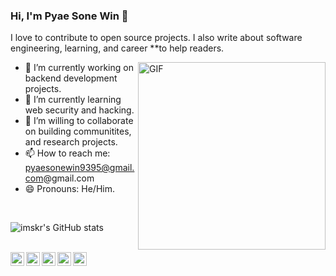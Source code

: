 ### Hi, I'm Pyae Sone Win 👋

I love to contribute to open source projects. I also write about software engineering, learning, and career **to help readers.

<img align="right" alt="GIF" height="300px" width="300px" src="./assets/skr-sig.gif" />

- 🔭 I’m currently working on backend development projects.
- 🌱 I’m currently learning web security and hacking.
- 👯 I’m willing to collaborate on building communitites, and research projects.
- 📫 How to reach me: pyaesonewin9395@gmail.com@gmail.com
- 😄 Pronouns: He/Him.

<br>

![imskr's GitHub stats](https://github-readme-stats.vercel.app/api?username=imskr&theme=moltack&show_icons=true)

<br>
<a href="https://twitter.com/TheTweetOfSKR">
  <img align="left" alt="Shubham Kumar | Twitter" width="22px" src="https://cdn.jsdelivr.net/npm/simple-icons@v3/icons/twitter.svg" />
</a>
<a href="https://www.linkedin.com/in/imskr/">
  <img align="left" alt="Shubham's LinkdeIN" width="22px" src="https://cdn.jsdelivr.net/npm/simple-icons@v3/icons/linkedin.svg" />
</a>

<a href="https://imskr.medium.com">
  <img align="left" alt="Shubham's Blog" width="22px" src="https://cdn.jsdelivr.net/npm/simple-icons@3.0.1/icons/medium.svg" />
</a>
<a href="https://www.buymeacoffee.com/imskr">
  <img align="left" alt="Buy me a Coffee" width="22px" src="https://cdn.jsdelivr.net/npm/simple-icons@3.0.1/icons/buymeacoffee.svg" />
</a>
<a href="https://gitlab.com/imskr">
  <img align="left" alt="Shubham Kumar | GitLab" width="22px" src="https://cdn.jsdelivr.net/npm/simple-icons@v3/icons/gitlab.svg" />
</a>
